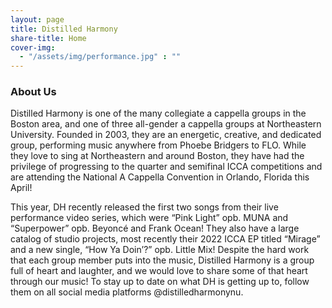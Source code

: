 ```yaml
---
layout: page
title: Distilled Harmony
share-title: Home
cover-img:
  - "/assets/img/performance.jpg" : ""
---
```

### About Us

Distilled Harmony is one of the many collegiate a cappella groups in the Boston area, and one of three all-gender a cappella groups at Northeastern University. Founded in 2003, they are an energetic, creative, and dedicated group, performing music anywhere from Phoebe Bridgers to FLO. While they love to sing at Northeastern and around Boston, they have had the privilege of progressing to the quarter and semifinal ICCA competitions and are attending the National A Cappella Convention in Orlando, Florida this April! 

This year, DH recently released the first two songs from their live performance video series, which were “Pink Light” opb. MUNA and “Superpower” opb. Beyoncé and Frank Ocean! They also have a large catalog of studio projects, most recently their 2022 ICCA EP titled “Mirage” and a new single, “How Ya Doin’?” opb. Little Mix! Despite the hard work that each group member puts into the music, Distilled Harmony is a group full of heart and laughter, and we would love to share some of that heart through our music! To stay up to date on what DH is getting up to, follow them on all social media platforms @distilledharmonynu.
